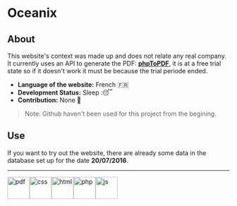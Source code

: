 # Oceanix

## About
This website's context was made up and does not relate any real company. 
It currently uses an API to generate the PDF: **[phpToPDF](http://phptopdf.com/)**, it is at a free trial state so if it doesn't work it must be because the trial periode ended. 
* **Language of the website:** French :fr:
* **Development Status:** Sleep ::sleeping:  
* **Contribution:** None :red_circle: 
 > Note: Github haven't been used for this project from the begining. 
 
## Use
If you want to try out the website, there are already some data in the database set up for the date **20/07/2016**. 

 
-----------------------

<img src="https://cdn.pixabay.com/photo/2017/03/08/21/20/pdf-2127829_960_720.png" width="50px" alt="pdf"><img src="https://upload.wikimedia.org/wikipedia/commons/thumb/3/3d/CSS.3.svg/1000px-CSS.3.svg.png" width="50px" alt="css"><img src="https://upload.wikimedia.org/wikipedia/commons/thumb/6/61/HTML5_logo_and_wordmark.svg/1024px-HTML5_logo_and_wordmark.svg.png" width="50px" alt="html"><img src="https://cdn.pixabay.com/photo/2012/04/11/11/59/elephpant-27753_960_720.png" width="50px" alt="php"><img src="https://upload.wikimedia.org/wikipedia/commons/d/dc/Javascript-shield.png" width="50px" alt="js">
